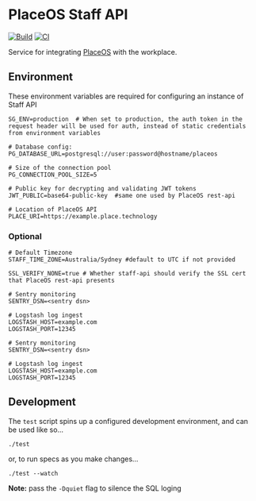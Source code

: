 # PlaceOS Staff API

[![Build](https://github.com/PlaceOS/staff-api/actions/workflows/build.yml/badge.svg)](https://github.com/PlaceOS/staff-api/actions/workflows/build.yml)
[![CI](https://github.com/PlaceOS/staff-api/actions/workflows/ci.yml/badge.svg)](https://github.com/PlaceOS/staff-api/actions/workflows/ci.yml)

Service for integrating [PlaceOS](https://placeos.com/) with the workplace.

## Environment

These environment variables are required for configuring an instance of Staff API

```console
SG_ENV=production  # When set to production, the auth token in the request header will be used for auth, instead of static credentials from environment variables

# Database config:
PG_DATABASE_URL=postgresql://user:password@hostname/placeos

# Size of the connection pool
PG_CONNECTION_POOL_SIZE=5

# Public key for decrypting and validating JWT tokens
JWT_PUBLIC=base64-public-key  #same one used by PlaceOS rest-api

# Location of PlaceOS API
PLACE_URI=https://example.place.technology
```

### Optional

```console
# Default Timezone
STAFF_TIME_ZONE=Australia/Sydney #default to UTC if not provided

SSL_VERIFY_NONE=true # Whether staff-api should verify the SSL cert that PlaceOS rest-api presents

# Sentry monitoring
SENTRY_DSN=<sentry dsn>

# Logstash log ingest
LOGSTASH_HOST=example.com
LOGSTASH_PORT=12345

# Sentry monitoring
SENTRY_DSN=<sentry dsn>

# Logstash log ingest
LOGSTASH_HOST=example.com
LOGSTASH_PORT=12345
```

## Development

The `test` script spins up a configured development environment, and can be used like so...

```console
./test
```

or, to run specs as you make changes...

```console
./test --watch
```

**Note:** pass the `-Dquiet` flag to silence the SQL loging
